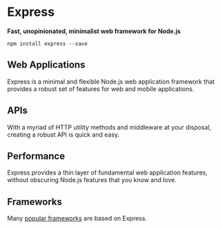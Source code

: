 # Express
**Fast, unopinionated, minimalist web framework for Node.js**</br>

`npm install express --save`
</br>

## Web Applications

Express is a minimal and flexible Node.js web application framework that provides a robust set of features for web and mobile applications.

## APIs

With a myriad of HTTP utility methods and middleware at your disposal, creating a robust API is quick and easy.

## Performance

Express provides a thin layer of fundamental web application features, without obscuring Node.js features that you know and love.

## Frameworks
Many [popular frameworks](https://expressjs.com/en/resources/frameworks.html) are based on Express.
